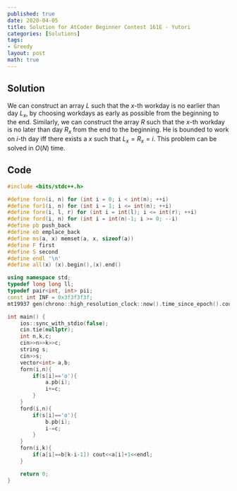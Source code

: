 ```yaml
---
published: true
date: 2020-04-05
title: Solution for AtCoder Beginner Contest 161E - Yutori
categories: [Solutions]
tags:
- Greedy
layout: post
math: true
---
```

<!--more-->

## Solution

We can construct an array $L$ such that the $x$-th workday is no earlier than day $L_x$, by choosing workdays as early as possible from the beginning to the end. Similarly, we can construct the array $R$ such that the $x$-th workday is no later than day $R_x$ from the end to the beginning. He is bounded to work on $i$-th day iff there exists a $x$ such that $L_x=R_x=i$. This problem can be solved in $O(N)$ time.


## Code

```cpp
#include <bits/stdc++.h>

#define forn(i, n) for (int i = 0; i < int(n); ++i)
#define for1(i, n) for (int i = 1; i <= int(n); ++i)
#define fore(i, l, r) for (int i = int(l); i <= int(r); ++i)
#define ford(i, n) for (int i = int(n)-1; i >= 0; --i)
#define pb push_back
#define eb emplace_back
#define ms(a, x) memset(a, x, sizeof(a))
#define F first
#define S second
#define endl '\n'
#define all(x) (x).begin(),(x).end()

using namespace std;
typedef long long ll;
typedef pair<int, int> pii;
const int INF = 0x3f3f3f3f;
mt19937 gen(chrono::high_resolution_clock::now().time_since_epoch().count());

int main() {
    ios::sync_with_stdio(false);
    cin.tie(nullptr);
	int n,k,c;
    cin>>n>>k>>c;
    string s;
    cin>>s;
    vector<int> a,b;
    forn(i,n){
        if(s[i]=='o'){
            a.pb(i);
            i+=c;
        }
    }
    ford(i,n){
        if(s[i]=='o'){
            b.pb(i);
            i-=c;
        }
    }
    forn(i,k){
        if(a[i]==b[k-i-1]) cout<<a[i]+1<<endl;
    }

    return 0;
}
```

